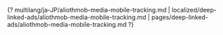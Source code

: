 {? multilang/ja-JP/aliothmob-media-mobile-tracking.md | localized/deep-linked-ads/aliothmob-media-mobile-tracking.md | pages/deep-linked-ads/aliothmob-media-mobile-tracking.md ?}
